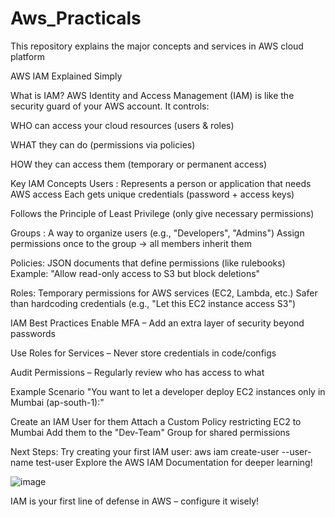# Aws_Practicals
This repository explains the major concepts and services in AWS cloud platform 

AWS IAM Explained Simply

 What is IAM?
AWS Identity and Access Management (IAM) is like the security guard of your AWS account. It controls:

WHO can access your cloud resources (users & roles)

WHAT they can do (permissions via policies)

HOW they can access them (temporary or permanent access)

Key IAM Concepts
 Users : Represents a person or application that needs AWS access
Each gets unique credentials (password + access keys)

Follows the Principle of Least Privilege (only give necessary permissions)

 Groups : A way to organize users (e.g., "Developers", "Admins")
Assign permissions once to the group → all members inherit them

 Policies: JSON documents that define permissions (like rulebooks)
Example: "Allow read-only access to S3 but block deletions"

Roles: Temporary permissions for AWS services (EC2, Lambda, etc.)
Safer than hardcoding credentials (e.g., "Let this EC2 instance access S3")

IAM Best Practices
Enable MFA – Add an extra layer of security beyond passwords

Use Roles for Services – Never store credentials in code/configs

Audit Permissions – Regularly review who has access to what

Example Scenario
"You want to let a developer deploy EC2 instances only in Mumbai (ap-south-1):"

Create an IAM User for them
Attach a Custom Policy restricting EC2 to Mumbai
Add them to the "Dev-Team" Group for shared permissions

Next Steps: 
Try creating your first IAM user:
aws iam create-user --user-name test-user
Explore the AWS IAM Documentation for deeper learning!

![image](https://github.com/user-attachments/assets/0e79a65c-1b4f-4ad1-8bc2-cbbb127de784)



IAM is your first line of defense in AWS – configure it wisely! 


